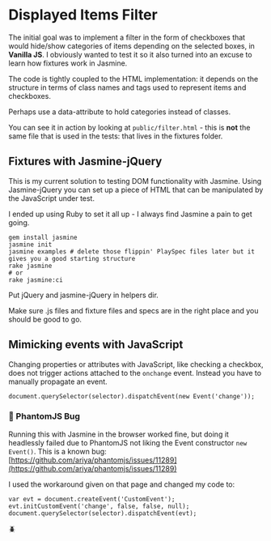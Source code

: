 # Displayed Items Filter

The initial goal was to implement a filter in the form of checkboxes that would hide/show categories of items depending on the selected boxes, in __Vanilla JS__. I obviously wanted to test it so it also turned into an excuse to learn how fixtures work in Jasmine.

The code is tightly coupled to the HTML implementation: it depends on the structure in terms of class names and tags used to represent items and checkboxes.

Perhaps use a data-attribute to hold categories instead of classes.

You can see it in action by looking at `public/filter.html` - this is __not__ the same file that is used in the tests: that lives in the fixtures folder.

## Fixtures with Jasmine-jQuery

This is my current solution to testing DOM functionality with Jasmine. Using Jasmine-jQuery you can set up a piece of HTML that can be manipulated by the JavaScript under test.

I ended up using Ruby to set it all up - I always find Jasmine a pain to get going.

```
gem install jasmine
jasmine init
jasmine examples # delete those flippin' PlaySpec files later but it gives you a good starting structure
rake jasmine
# or
rake jasmine:ci
```

Put jQuery and jasmine-jQuery in helpers dir.

Make sure .js files and fixture files and specs are in the right place and you should be good to go.

## Mimicking events with JavaScript

Changing properties or attributes with JavaScript, like checking a checkbox, does not trigger actions attached to the `onchange` event. Instead you have to manually propagate an event.

```
document.querySelector(selector).dispatchEvent(new Event('change'));
```

### :bug: PhantomJS Bug

Running this with Jasmine in the browser worked fine, but doing it headlessly failed due to PhantomJS not liking the Event constructor `new Event()`. This is a known bug: [https://github.com/ariya/phantomjs/issues/11289](https://github.com/ariya/phantomjs/issues/11289)

I used the workaround given on that page and changed my code to:

```
var evt = document.createEvent('CustomEvent');
evt.initCustomEvent('change', false, false, null);
document.querySelector(selector).dispatchEvent(evt);
```

:beetle:

